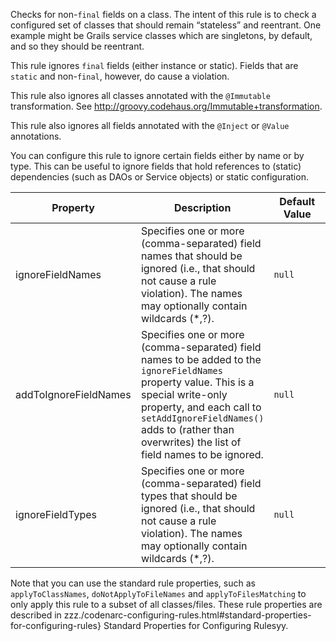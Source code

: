 Checks for non-`final` fields on a class. The intent of this rule is to
check a configured set of classes that should remain “stateless” and
reentrant. One example might be Grails service classes which are
singletons, by default, and so they should be reentrant.

This rule ignores `final` fields (either instance or static). Fields
that are `static` and non-`final`, however, do cause a violation.

This rule also ignores all classes annotated with the `@Immutable`
transformation. See
<http://groovy.codehaus.org/Immutable+transformation>.

This rule also ignores all fields annotated with the `@Inject` or
`@Value` annotations.

You can configure this rule to ignore certain fields either by name or
by type. This can be useful to ignore fields that hold references to
(static) dependencies (such as DAOs or Service objects) or static
configuration.

<table>
<colgroup>
<col style="width: 40%" />
<col style="width: 33%" />
<col style="width: 25%" />
</colgroup>
<thead>
<tr class="header">
<th>Property</th>
<th>Description</th>
<th>Default Value</th>
</tr>
</thead>
<tbody>
<tr class="odd">
<td>ignoreFieldNames</td>
<td>Specifies one or more (comma-separated) field names that should be
ignored (i.e., that should not cause a rule violation). The names may
optionally contain wildcards (*,?).</td>
<td><code>null</code></td>
</tr>
<tr class="even">
<td>addToIgnoreFieldNames</td>
<td>Specifies one or more (comma-separated) field names to be added to
the <code>ignoreFieldNames</code> property value. This is a special
write-only property, and each call to
<code>setAddIgnoreFieldNames()</code> adds to (rather than overwrites)
the list of field names to be ignored.</td>
<td><code>null</code></td>
</tr>
<tr class="odd">
<td>ignoreFieldTypes</td>
<td>Specifies one or more (comma-separated) field types that should be
ignored (i.e., that should not cause a rule violation). The names may
optionally contain wildcards (*,?).</td>
<td><code>null</code></td>
</tr>
</tbody>
</table>

Note that you can use the standard rule properties, such as
`applyToClassNames`, `doNotApplyToFileNames` and `applyToFilesMatching`
to only apply this rule to a subset of all classes/files. These rule
properties are described in
zzz./codenarc-configuring-rules.html#standard-properties-for-configuring-rules}
Standard Properties for Configuring Rulesyy.
